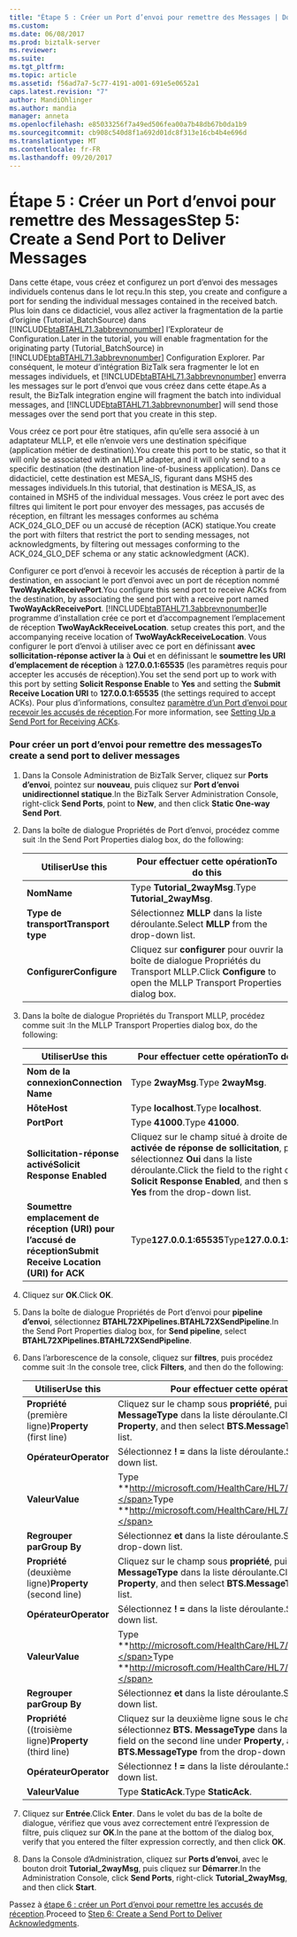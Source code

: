 ```yaml
---
title: "Étape 5 : Créer un Port d’envoi pour remettre des Messages | Documents Microsoft"
ms.custom: 
ms.date: 06/08/2017
ms.prod: biztalk-server
ms.reviewer: 
ms.suite: 
ms.tgt_pltfrm: 
ms.topic: article
ms.assetid: f56ad7a7-5c77-4191-a001-691e5e0652a1
caps.latest.revision: "7"
author: MandiOhlinger
ms.author: mandia
manager: anneta
ms.openlocfilehash: e85033256f7a49ed506fea00a7b48db67b0da1b9
ms.sourcegitcommit: cb908c540d8f1a692d01dc8f313e16cb4b4e696d
ms.translationtype: MT
ms.contentlocale: fr-FR
ms.lasthandoff: 09/20/2017
---
```

# <a name="step-5-create-a-send-port-to-deliver-messages"></a><span data-ttu-id="2b0af-102">Étape 5 : Créer un Port d’envoi pour remettre des Messages</span><span class="sxs-lookup"><span data-stu-id="2b0af-102">Step 5: Create a Send Port to Deliver Messages</span></span>
<span data-ttu-id="2b0af-103">Dans cette étape, vous créez et configurez un port d’envoi des messages individuels contenus dans le lot reçu.</span><span class="sxs-lookup"><span data-stu-id="2b0af-103">In this step, you create and configure a port for sending the individual messages contained in the received batch.</span></span> <span data-ttu-id="2b0af-104">Plus loin dans ce didacticiel, vous allez activer la fragmentation de la partie d’origine (Tutorial_BatchSource) dans [!INCLUDE[btaBTAHL71.3abbrevnonumber](../../includes/btabtahl71-3abbrevnonumber-md.md)] l’Explorateur de Configuration.</span><span class="sxs-lookup"><span data-stu-id="2b0af-104">Later in the tutorial, you will enable fragmentation for the originating party (Tutorial_BatchSource) in [!INCLUDE[btaBTAHL71.3abbrevnonumber](../../includes/btabtahl71-3abbrevnonumber-md.md)] Configuration Explorer.</span></span> <span data-ttu-id="2b0af-105">Par conséquent, le moteur d’intégration BizTalk sera fragmenter le lot en messages individuels, et [!INCLUDE[btaBTAHL71.3abbrevnonumber](../../includes/btabtahl71-3abbrevnonumber-md.md)] enverra les messages sur le port d’envoi que vous créez dans cette étape.</span><span class="sxs-lookup"><span data-stu-id="2b0af-105">As a result, the BizTalk integration engine will fragment the batch into individual messages, and [!INCLUDE[btaBTAHL71.3abbrevnonumber](../../includes/btabtahl71-3abbrevnonumber-md.md)] will send those messages over the send port that you create in this step.</span></span>  
  
 <span data-ttu-id="2b0af-106">Vous créez ce port pour être statiques, afin qu’elle sera associé à un adaptateur MLLP, et elle n’envoie vers une destination spécifique (application métier de destination).</span><span class="sxs-lookup"><span data-stu-id="2b0af-106">You create this port to be static, so that it will only be associated with an MLLP adapter, and it will only send to a specific destination (the destination line-of-business application).</span></span> <span data-ttu-id="2b0af-107">Dans ce didacticiel, cette destination est MESA_IS, figurant dans MSH5 des messages individuels.</span><span class="sxs-lookup"><span data-stu-id="2b0af-107">In this tutorial, that destination is MESA_IS, as contained in MSH5 of the individual messages.</span></span> <span data-ttu-id="2b0af-108">Vous créez le port avec des filtres qui limitent le port pour envoyer des messages, pas accusés de réception, en filtrant les messages conformes au schéma ACK_024_GLO_DEF ou un accusé de réception (ACK) statique.</span><span class="sxs-lookup"><span data-stu-id="2b0af-108">You create the port with filters that restrict the port to sending messages, not acknowledgments, by filtering out messages conforming to the ACK_024_GLO_DEF schema or any static acknowledgment (ACK).</span></span>  
  
 <span data-ttu-id="2b0af-109">Configurer ce port d’envoi à recevoir les accusés de réception à partir de la destination, en associant le port d’envoi avec un port de réception nommé **TwoWayAckReceivePort**.</span><span class="sxs-lookup"><span data-stu-id="2b0af-109">You configure this send port to receive ACKs from the destination, by associating the send port with a receive port named **TwoWayAckReceivePort**.</span></span> [!INCLUDE[btaBTAHL71.3abbrevnonumber](../../includes/btabtahl71-3abbrevnonumber-md.md)]<span data-ttu-id="2b0af-110">le programme d’installation crée ce port et d’accompagnement l’emplacement de réception **TwoWayAckReceiveLocation**.</span><span class="sxs-lookup"><span data-stu-id="2b0af-110"> setup creates this port, and the accompanying receive location of **TwoWayAckReceiveLocation**.</span></span> <span data-ttu-id="2b0af-111">Vous configurer le port d’envoi à utiliser avec ce port en définissant **avec sollicitation-réponse activer la** à **Oui** et en définissant le **soumettre les URI d’emplacement de réception** à  **127.0.0.1:65535** (les paramètres requis pour accepter les accusés de réception).</span><span class="sxs-lookup"><span data-stu-id="2b0af-111">You set the send port up to work with this port by setting **Solicit Response Enable** to **Yes** and setting the **Submit Receive Location URI** to **127.0.0.1:65535** (the settings required to accept ACKs).</span></span> <span data-ttu-id="2b0af-112">Pour plus d’informations, consultez [paramètre d’un Port d’envoi pour recevoir les accusés de réception](../../adapters-and-accelerators/accelerator-hl7/setting-up-a-send-port-for-receiving-acks.md).</span><span class="sxs-lookup"><span data-stu-id="2b0af-112">For more information, see [Setting Up a Send Port for Receiving ACKs](../../adapters-and-accelerators/accelerator-hl7/setting-up-a-send-port-for-receiving-acks.md).</span></span>  
  
### <a name="to-create-a-send-port-to-deliver-messages"></a><span data-ttu-id="2b0af-113">Pour créer un port d’envoi pour remettre des messages</span><span class="sxs-lookup"><span data-stu-id="2b0af-113">To create a send port to deliver messages</span></span>  
  
1.  <span data-ttu-id="2b0af-114">Dans la Console Administration de BizTalk Server, cliquez sur **Ports d’envoi**, pointez sur **nouveau**, puis cliquez sur **Port d’envoi unidirectionnel statique**.</span><span class="sxs-lookup"><span data-stu-id="2b0af-114">In the BizTalk Server Administration Console, right-click **Send Ports**, point to **New**, and then click **Static One-way Send Port**.</span></span>  
  
2.  <span data-ttu-id="2b0af-115">Dans la boîte de dialogue Propriétés de Port d’envoi, procédez comme suit :</span><span class="sxs-lookup"><span data-stu-id="2b0af-115">In the Send Port Properties dialog box, do the following:</span></span>  
  
    |<span data-ttu-id="2b0af-116">Utiliser</span><span class="sxs-lookup"><span data-stu-id="2b0af-116">Use this</span></span>|<span data-ttu-id="2b0af-117">Pour effectuer cette opération</span><span class="sxs-lookup"><span data-stu-id="2b0af-117">To do this</span></span>|  
    |--------------|----------------|  
    |<span data-ttu-id="2b0af-118">**Nom**</span><span class="sxs-lookup"><span data-stu-id="2b0af-118">**Name**</span></span>|<span data-ttu-id="2b0af-119">Type **Tutorial_2wayMsg**.</span><span class="sxs-lookup"><span data-stu-id="2b0af-119">Type **Tutorial_2wayMsg**.</span></span>|  
    |<span data-ttu-id="2b0af-120">**Type de transport**</span><span class="sxs-lookup"><span data-stu-id="2b0af-120">**Transport type**</span></span>|<span data-ttu-id="2b0af-121">Sélectionnez **MLLP** dans la liste déroulante.</span><span class="sxs-lookup"><span data-stu-id="2b0af-121">Select **MLLP** from the drop-down list.</span></span>|  
    |<span data-ttu-id="2b0af-122">**Configurer**</span><span class="sxs-lookup"><span data-stu-id="2b0af-122">**Configure**</span></span>|<span data-ttu-id="2b0af-123">Cliquez sur **configurer** pour ouvrir la boîte de dialogue Propriétés du Transport MLLP.</span><span class="sxs-lookup"><span data-stu-id="2b0af-123">Click **Configure** to open the MLLP Transport Properties dialog box.</span></span>|  
  
3.  <span data-ttu-id="2b0af-124">Dans la boîte de dialogue Propriétés du Transport MLLP, procédez comme suit :</span><span class="sxs-lookup"><span data-stu-id="2b0af-124">In the MLLP Transport Properties dialog box, do the following:</span></span>  
  
    |<span data-ttu-id="2b0af-125">Utiliser</span><span class="sxs-lookup"><span data-stu-id="2b0af-125">Use this</span></span>|<span data-ttu-id="2b0af-126">Pour effectuer cette opération</span><span class="sxs-lookup"><span data-stu-id="2b0af-126">To do this</span></span>|  
    |--------------|----------------|  
    |<span data-ttu-id="2b0af-127">**Nom de la connexion**</span><span class="sxs-lookup"><span data-stu-id="2b0af-127">**Connection Name**</span></span>|<span data-ttu-id="2b0af-128">Type **2wayMsg**.</span><span class="sxs-lookup"><span data-stu-id="2b0af-128">Type **2wayMsg**.</span></span>|  
    |<span data-ttu-id="2b0af-129">**Hôte**</span><span class="sxs-lookup"><span data-stu-id="2b0af-129">**Host**</span></span>|<span data-ttu-id="2b0af-130">Type **localhost**.</span><span class="sxs-lookup"><span data-stu-id="2b0af-130">Type **localhost**.</span></span>|  
    |<span data-ttu-id="2b0af-131">**Port**</span><span class="sxs-lookup"><span data-stu-id="2b0af-131">**Port**</span></span>|<span data-ttu-id="2b0af-132">Type **41000**.</span><span class="sxs-lookup"><span data-stu-id="2b0af-132">Type **41000**.</span></span>|  
    |<span data-ttu-id="2b0af-133">**Sollicitation-réponse activé**</span><span class="sxs-lookup"><span data-stu-id="2b0af-133">**Solicit Response Enabled**</span></span>|<span data-ttu-id="2b0af-134">Cliquez sur le champ situé à droite de **activée de réponse de sollicitation**, puis sélectionnez **Oui** dans la liste déroulante.</span><span class="sxs-lookup"><span data-stu-id="2b0af-134">Click the field to the right of **Solicit Response Enabled**, and then select **Yes** from the drop-down list.</span></span>|  
    |<span data-ttu-id="2b0af-135">**Soumettre emplacement de réception (URI) pour l’accusé de réception**</span><span class="sxs-lookup"><span data-stu-id="2b0af-135">**Submit Receive Location (URI) for ACK**</span></span>|<span data-ttu-id="2b0af-136">Type**127.0.0.1:65535**</span><span class="sxs-lookup"><span data-stu-id="2b0af-136">Type**127.0.0.1:65535**</span></span>|  
  
4.  <span data-ttu-id="2b0af-137">Cliquez sur **OK**.</span><span class="sxs-lookup"><span data-stu-id="2b0af-137">Click **OK**.</span></span>  
  
5.  <span data-ttu-id="2b0af-138">Dans la boîte de dialogue Propriétés de Port d’envoi pour **pipeline d’envoi**, sélectionnez **BTAHL72XPipelines.BTAHL72XSendPipeline**.</span><span class="sxs-lookup"><span data-stu-id="2b0af-138">In the Send Port Properties dialog box, for **Send pipeline**, select **BTAHL72XPipelines.BTAHL72XSendPipeline**.</span></span>  
  
6.  <span data-ttu-id="2b0af-139">Dans l’arborescence de la console, cliquez sur **filtres**, puis procédez comme suit :</span><span class="sxs-lookup"><span data-stu-id="2b0af-139">In the console tree, click **Filters**, and then do the following:</span></span>  
  
    |<span data-ttu-id="2b0af-140">Utiliser</span><span class="sxs-lookup"><span data-stu-id="2b0af-140">Use this</span></span>|<span data-ttu-id="2b0af-141">Pour effectuer cette opération</span><span class="sxs-lookup"><span data-stu-id="2b0af-141">To do this</span></span>|  
    |--------------|----------------|  
    |<span data-ttu-id="2b0af-142">**Propriété** (première ligne)</span><span class="sxs-lookup"><span data-stu-id="2b0af-142">**Property** (first line)</span></span>|<span data-ttu-id="2b0af-143">Cliquez sur le champ sous **propriété**, puis sélectionnez **BTS. MessageType** dans la liste déroulante.</span><span class="sxs-lookup"><span data-stu-id="2b0af-143">Click the field under **Property**, and then select **BTS.MessageType** from the drop-down list.</span></span>|  
    |<span data-ttu-id="2b0af-144">**Opérateur**</span><span class="sxs-lookup"><span data-stu-id="2b0af-144">**Operator**</span></span>|<span data-ttu-id="2b0af-145">Sélectionnez **! =** dans la liste déroulante.</span><span class="sxs-lookup"><span data-stu-id="2b0af-145">Select **!=** from the drop-down list.</span></span>|  
    |<span data-ttu-id="2b0af-146">**Valeur**</span><span class="sxs-lookup"><span data-stu-id="2b0af-146">**Value**</span></span>|<span data-ttu-id="2b0af-147">Type **http://microsoft.com/HealthCare/HL7/2X#ACK_24_GLO_DEF**.</span><span class="sxs-lookup"><span data-stu-id="2b0af-147">Type **http://microsoft.com/HealthCare/HL7/2X#ACK_24_GLO_DEF**.</span></span>|  
    |<span data-ttu-id="2b0af-148">**Regrouper par**</span><span class="sxs-lookup"><span data-stu-id="2b0af-148">**Group By**</span></span>|<span data-ttu-id="2b0af-149">Sélectionnez **et** dans la liste déroulante.</span><span class="sxs-lookup"><span data-stu-id="2b0af-149">Select **AND** from the drop-down list.</span></span>|  
    |<span data-ttu-id="2b0af-150">**Propriété** (deuxième ligne)</span><span class="sxs-lookup"><span data-stu-id="2b0af-150">**Property** (second line)</span></span>|<span data-ttu-id="2b0af-151">Cliquez sur le champ sous **propriété**, puis sélectionnez **BTS. MessageType** dans la liste déroulante.</span><span class="sxs-lookup"><span data-stu-id="2b0af-151">Click the field under **Property**, and then select **BTS.MessageType** from the drop-down list.</span></span>|  
    |<span data-ttu-id="2b0af-152">**Opérateur**</span><span class="sxs-lookup"><span data-stu-id="2b0af-152">**Operator**</span></span>|<span data-ttu-id="2b0af-153">Sélectionnez **! =** dans la liste déroulante.</span><span class="sxs-lookup"><span data-stu-id="2b0af-153">Select **!=** from the drop-down list.</span></span>|  
    |<span data-ttu-id="2b0af-154">**Valeur**</span><span class="sxs-lookup"><span data-stu-id="2b0af-154">**Value**</span></span>|<span data-ttu-id="2b0af-155">Type **http://microsoft.com/HealthCare/HL7/2X#ACK_25_GLO_DEF.**</span><span class="sxs-lookup"><span data-stu-id="2b0af-155">Type **http://microsoft.com/HealthCare/HL7/2X#ACK_25_GLO_DEF.**</span></span>|  
    |<span data-ttu-id="2b0af-156">**Regrouper par**</span><span class="sxs-lookup"><span data-stu-id="2b0af-156">**Group By**</span></span>|<span data-ttu-id="2b0af-157">Sélectionnez **et** dans la liste déroulante.</span><span class="sxs-lookup"><span data-stu-id="2b0af-157">Select **And** from the drop-down list.</span></span>|  
    |<span data-ttu-id="2b0af-158">**Propriété** ((troisième ligne)</span><span class="sxs-lookup"><span data-stu-id="2b0af-158">**Property** (third line)</span></span>|<span data-ttu-id="2b0af-159">Cliquez sur la deuxième ligne sous le champ **propriété**, puis sélectionnez **BTS. MessageType** dans la liste déroulante.</span><span class="sxs-lookup"><span data-stu-id="2b0af-159">Click the field on the second line under **Property**, and then select **BTS.MessageType** from the drop-down list.</span></span>|  
    |<span data-ttu-id="2b0af-160">**Opérateur**</span><span class="sxs-lookup"><span data-stu-id="2b0af-160">**Operator**</span></span>|<span data-ttu-id="2b0af-161">Sélectionnez **! =** dans la liste déroulante.</span><span class="sxs-lookup"><span data-stu-id="2b0af-161">Select **!=** from the drop-down list.</span></span>|  
    |<span data-ttu-id="2b0af-162">**Valeur**</span><span class="sxs-lookup"><span data-stu-id="2b0af-162">**Value**</span></span>|<span data-ttu-id="2b0af-163">Type **StaticAck**.</span><span class="sxs-lookup"><span data-stu-id="2b0af-163">Type **StaticAck**.</span></span>|  
  
7.  <span data-ttu-id="2b0af-164">Cliquez sur **Entrée**.</span><span class="sxs-lookup"><span data-stu-id="2b0af-164">Click **Enter**.</span></span> <span data-ttu-id="2b0af-165">Dans le volet du bas de la boîte de dialogue, vérifiez que vous avez correctement entré l’expression de filtre, puis cliquez sur **OK**.</span><span class="sxs-lookup"><span data-stu-id="2b0af-165">In the pane at the bottom of the dialog box, verify that you entered the filter expression correctly, and then click **OK**.</span></span>  
  
8.  <span data-ttu-id="2b0af-166">Dans la Console d’Administration, cliquez sur **Ports d’envoi**, avec le bouton droit **Tutorial_2wayMsg**, puis cliquez sur **Démarrer**.</span><span class="sxs-lookup"><span data-stu-id="2b0af-166">In the Administration Console, click **Send Ports**, right-click **Tutorial_2wayMsg**, and then click **Start**.</span></span>  
  
 <span data-ttu-id="2b0af-167">Passez à [étape 6 : créer un Port d’envoi pour remettre les accusés de réception](../../adapters-and-accelerators/accelerator-hl7/step-6-create-a-send-port-to-deliver-acknowledgments.md).</span><span class="sxs-lookup"><span data-stu-id="2b0af-167">Proceed to [Step 6: Create a Send Port to Deliver Acknowledgments](../../adapters-and-accelerators/accelerator-hl7/step-6-create-a-send-port-to-deliver-acknowledgments.md).</span></span>